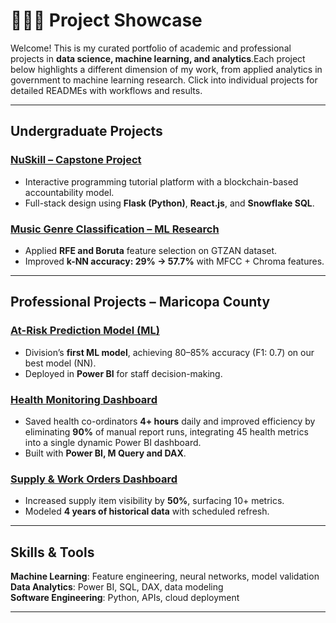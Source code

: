 # 👨🏻‍💻 Project Showcase

Welcome! This is my curated portfolio of academic and professional projects in **data science, machine learning, and analytics**.Each project below highlights a different dimension of my work, from applied analytics in government to machine learning research.
Click into individual projects for detailed READMEs with workflows and results.

---

## Undergraduate Projects

### [NuSkill – Capstone Project](./Undergraduate-Projects/ISTA498-Project)
- Interactive programming tutorial platform with a blockchain-based accountability model.  
- Full-stack design using **Flask (Python)**, **React.js**, and **Snowflake SQL**.  

### [Music Genre Classification – ML Research](./Undergraduate-Projects/ML-Research-Paper/)
- Applied **RFE and Boruta** feature selection on GTZAN dataset.  
- Improved **k-NN accuracy: 29% → 57.7%** with MFCC + Chroma features.  

---

## Professional Projects – Maricopa County

### [At-Risk Prediction Model (ML)](./Professional%20Experience/At-Risk%20Prediction%20Model/)
- Division’s **first ML model**, achieving 80–85% accuracy (F1: 0.7) on our best model (NN).  
- Deployed in **Power BI** for staff decision-making.

### [Health Monitoring Dashboard](./Professional-Projects/Program-Info-Dashboard/)
- Saved health co-ordinators **4+ hours** daily and improved efficiency by eliminating **90%** of manual report runs, integrating 45 health metrics into a single dynamic Power BI dashboard.
- Built with **Power BI, M Query and DAX**.

### [Supply & Work Orders Dashboard](./Professional%20Experience/Supply%20Order%20Dashboard)
- Increased supply item visibility by **50%**, surfacing 10+ metrics.  
- Modeled **4 years of historical data** with scheduled refresh.  

---

## Skills & Tools

**Machine Learning**: Feature engineering, neural networks, model validation  
**Data Analytics**: Power BI, SQL, DAX, data modeling  
**Software Engineering**: Python, APIs, cloud deployment  

---


